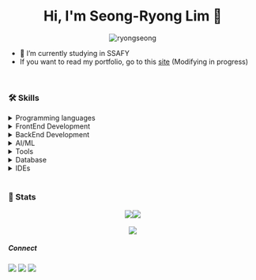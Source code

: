 <h1 align="center">Hi, I'm Seong-Ryong Lim 👋</h1>
<div align="center">
   <img src="https://komarev.com/ghpvc/?username=ryongseong&label=Welcome&color=0e75b6&style=for-the-badge" alt="ryongseong" />
</div>

- 🌱 I’m currently studying in SSAFY  
- If you want to read my portfolio, go to this [site](https://ryongseong.im) (Modifying in progress)
<br />
<!-- <p align="center">
   <img align="center" src="https://github-profile-trophy.vercel.app/?username=ryongseong&title=MultiLanguage,Commits,PullRequest,Repositories,Experience,Followers&theme=monokai&margin-w=15&no-bg=true&no-frame=true" alt="ryongseong" />
</p>
<br /> -->
<h3>🛠️ Skills</h3>
<details>
<summary>Programming languages</summary>
<img src='https://skillicons.dev/icons?i=python,javascript,typescript'/>
</details>
<details>
<summary>FrontEnd Development</summary>
<img src='https://skillicons.dev/icons?i=react,vue,nextjs,svelte,sass,tailwind'/>
</details>
<details>
<summary>BackEnd Development</summary>
<img src='https://skillicons.dev/icons?i=nodejs,express,fastapi,django'/>
</details>
<details>
<summary>AI/ML</summary>
<img src='https://skillicons.dev/icons?i=pytorch,tensorflow,opencv'/>
</details>
<details>
<summary>Tools</summary>
<img src='https://skillicons.dev/icons?i=git,github,gitlab,docker'/>
</details>
<details>
<summary>Database</summary>
<img src='https://skillicons.dev/icons?i=mysql,postgres,mongo,redis,elasticsearch,sqlite'/>
</details>
<details>
<summary>IDEs</summary>
<img src='https://skillicons.dev/icons?i=vscode,idea,webstorm,pycharm'/>
</details>
<br />
<h3>📜 Stats</h3>
<div align='center'>
   <a href="https://github.com/ryongseong/github-stats">
      <img align='center' src="https://github.com/ryongseong/github-stats-transparent/blob/output/generated/overview.svg"/><img align='center' src="https://github.com/ryongseong/github-stats-transparent/blob/output/generated/languages.svg"/>
   </a>
</div>
<br />
<div align='center'>
   <a href="https://velog.io/@ryongseong/posts">
      <img align='center' src="https://velog-readme-stats.vercel.app/api/list?name=ryongseong" />
   </a>
</div>

<h5>Connect</h5>
<div>
   <a href="mailto:ryongseong.dev@gmail.com"><img src="https://skillicons.dev/icons?i=gmail"/></a>
   <a href="https://www.linkedin.com/in/seongryong-lim-962a0330a/"><img src="https://skillicons.dev/icons?i=linkedin"/></a>
   <a href="https://www.instagram.com/ryong._.seong/"><img src="https://skillicons.dev/icons?i=instagram"/></a>
</div>
